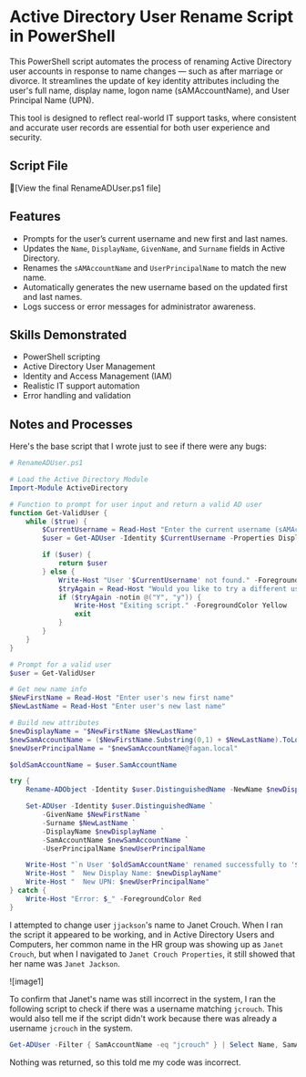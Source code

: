 # Active Directory User Rename Script in PowerShell

This PowerShell script automates the process of renaming Active Directory user accounts in response to name changes — such as after marriage or divorce. It streamlines the update of key identity attributes including the user's full name, display name, logon name (sAMAccountName), and User Principal Name (UPN).      

This tool is designed to reflect real-world IT support tasks, where consistent and accurate user records are essential for both user experience and security.   


## Script File
📄[View the final RenameADUser.ps1 file]


## Features

- Prompts for the user’s current username and new first and last names.
- Updates the `Name`, `DisplayName`, `GivenName`, and `Surname` fields in Active Directory.
- Renames the `sAMAccountName` and `UserPrincipalName` to match the new name.
- Automatically generates the new username based on the updated first and last names.
- Logs success or error messages for administrator awareness.


## Skills Demonstrated

- PowerShell scripting
- Active Directory User Management
- Identity and Access Management (IAM)
- Realistic IT support automation
- Error handling and validation


## Notes and Processes

Here's the base script that I wrote just to see if there were any bugs:      
```powershell
# RenameADUser.ps1

# Load the Active Directory Module
Import-Module ActiveDirectory

# Function to prompt for user input and return a valid AD user
function Get-ValidUser {
    while ($true) {
        $CurrentUsername = Read-Host "Enter the current username (sAMAccountName) of the user"
        $user = Get-ADUser -Identity $CurrentUsername -Properties DisplayName, SamAccountName, UserPrincipalName, GivenName, Surname -ErrorAction SilentlyContinue

        if ($user) {
            return $user
        } else {
            Write-Host "User '$CurrentUsername' not found." -ForegroundColor Red
            $tryAgain = Read-Host "Would you like to try a different username? (Y/N)"
            if ($tryAgain -notin @("Y", "y")) {
                Write-Host "Exiting script." -ForegroundColor Yellow
                exit
            }
        }
    }
}

# Prompt for a valid user
$user = Get-ValidUser

# Get new name info
$NewFirstName = Read-Host "Enter user's new first name"
$NewLastName = Read-Host "Enter user's new last name"

# Build new attributes
$newDisplayName = "$NewFirstName $NewLastName"
$newSamAccountName = ($NewFirstName.Substring(0,1) + $NewLastName).ToLower()
$newUserPrincipalName = "$newSamAccountName@fagan.local"

$oldSamAccountName = $user.SamAccountName

try {
    Rename-ADObject -Identity $user.DistinguishedName -NewName $newDisplayName

    Set-ADUser -Identity $user.DistinguishedName `
        -GivenName $NewFirstName `
        -Surname $NewLastName `
        -DisplayName $newDisplayName `
        -SamAccountName $newSamAccountName `
        -UserPrincipalName $newUserPrincipalName

    Write-Host "`n User '$oldSamAccountName' renamed successfully to '$newSamAccountName'"
    Write-Host "  New Display Name: $newDisplayName"
    Write-Host "  New UPN: $newUserPrincipalName"
} catch {
    Write-Host "Error: $_" -ForegroundColor Red
}
```

I attempted to change user `jjackson`'s name to Janet Crouch. When I ran the script it appeared to be working, and in Active Directory Users and Computers, her common name in the HR group was showing up as `Janet Crouch`, but when I navigated to `Janet Crouch Properties`, it still showed that her name was `Janet Jackson`.      

![image1]      

To confirm that Janet's name was still incorrect in the system, I ran the following script to check if there was a username matching `jcrouch`. This would also tell me if the script didn't work because there was already a username `jcrouch` in the system.      


```powershell
Get-ADUser -Filter { SamAccountName -eq "jcrouch" } | Select Name, SamAccountName
```

Nothing was returned, so this told me my code was incorrect.       

